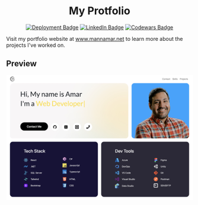 <h1 align="center">My Protfolio</h1>

<p align="center">
<a href="https://www.mannamar.net/" target="_blank"><img src="https://img.shields.io/badge/Deployment-Live-Green?logo=googlechrome&logoColor=lightgray" alt="Deployment Badge" /></a>
<a href="https://www.linkedin.com/in/mannamar/" target="_blank"><img src="https://img.shields.io/badge/LinkedIn-mannamar-Green?logo=linkedin&logoColor=white&color=darkblue" alt="LinkedIn Badge" /></a>
<a href="https://www.codewars.com/users/mannamar" target="_blank"><img src="https://img.shields.io/badge/Codewars-3_kyu-Green?logo=codewars&logoColor=red&color=blue" alt="Codewars Badge" /></a>
</p>

Visit my portfolio website at <a href="https://www.mannamar.net/" target="_blank">www.mannamar.net</a> to learn more about the projects I've worked on.

## Preview

<img src="./public/preview.jpg" alt="Desktop preview" />
